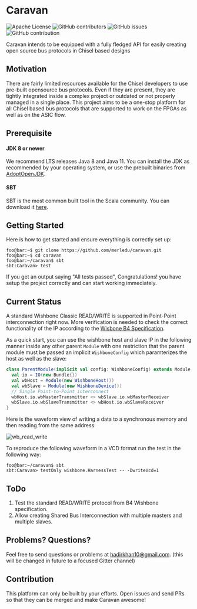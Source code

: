Caravan
=======================
![Apache License](https://img.shields.io/github/license/merledu/caravan?style=plastic)
![GitHub contributors](https://img.shields.io/github/contributors/merledu/caravan?style=plastic)
![GitHub issues](https://img.shields.io/github/issues/merledu/caravan?color=green&label=issues&style=plastic)
![GitHub contribution](https://img.shields.io/badge/contribution-open%20for%20everyone-informational)

Caravan intends to be equipped with a fully fledged API for easily creating open source bus protocols in Chisel based designs

## Motivation
There are fairly limited resources available for the Chisel developers to use pre-built opensource bus protocols. Even if they are present, they are tightly integrated inside a complex project or outdated or not properly managed in a single place. This project aims to be a one-stop platform for all Chisel based bus protocols that are supported to work on the FPGAs as well as on the ASIC flow.

## Prerequisite
#### JDK 8 or newer

We recommend LTS releases Java 8 and Java 11. You can install the JDK as recommended by your operating system, or use the prebuilt binaries from [AdoptOpenJDK](https://adoptopenjdk.net/).

#### SBT

SBT is the most common built tool in the Scala community. You can download it [here](https://www.scala-sbt.org/download.html).


## Getting Started
Here is how to get started and ensure everything is correctly set up:
```console
foo@bar:~$ git clone https://github.com/merledu/caravan.git
foo@bar:~$ cd caravan
foo@bar:~/caravan$ sbt
sbt:Caravan> test
```
If you get an output saying "All tests passed", Congratulations! you have setup the project correctly and can start working immediately.

## Current Status
A standard Wishbone Classic READ/WRITE is supported in Point-Point interconnection right now. More verification is needed to check the correct functionality of the IP according to the [Wisbone B4 Specification](https://cdn.opencores.org/downloads/wbspec_b4.pdf).

As a quick start, you can use the wishbone host and slave IP in the following manner inside any other parent `Module` with one restriction that the parent module must be passed an implicit `WishboneConfig` which paramterizes the host as well as the slave:

```scala
class ParentModule(implicit val config: WishboneConfig) extends Module {
  val io = IO(new Bundle{})
  val wbHost = Module(new WishboneHost())
  val wbSlave = Module(new WishboneDevice())
  // Single Point-to-Point interconnect
  wbHost.io.wbMasterTransmitter <> wbSlave.io.wbMasterReceiver
  wbSlave.io.wbSlaveTransmitter <> wbHost.io.wbSlaveReceiver
}
```

Here is the waveform view of writing a data to a synchronous memory and then reading from the same address:

![wb_read_write](https://github.com/merledu/caravan/blob/main/doc/wb_timing.png)

To reproduce the following waveform in a VCD format run the test in the following way:
```console
foo@bar:~/caravan$ sbt
sbt:Caravan> testOnly wishbone.HarnessTest -- -DwriteVcd=1
```

## ToDo

1. Test the standard READ/WRITE protocol from B4 Wishbone specification.
2. Allow creating Shared Bus Interconnection with multiple masters and multiple slaves.


## Problems? Questions?

Feel free to send questions or problems at hadirkhan10@gmail.com. (this will be changed in future to a focused Gitter channel)

## Contribution
This platform can only be built by your efforts. Open issues and send PRs so that they can be merged and make Caravan awesome! 
